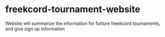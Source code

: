 # freekcord-tournament-website
Website will summarize the information for furture freekcord tournaments, and give sign up information

